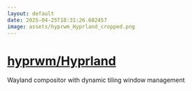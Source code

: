 ```yaml
---
layout: default
date: 2025-04-25T18:31:26.682457
image: assets/hyprwm_Hyprland_cropped.png
---
```


# [hyprwm/Hyprland](https://github.com/hyprwm/Hyprland)

Wayland compositor with dynamic tiling window management
